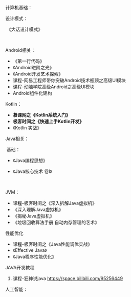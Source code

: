 计算机基础：



设计模式：

​   《大话设计模式》

​	​

Android相关：

- 《第一行代码》
- 《Android进阶之光》
- 《Android开发艺术探索》
- 课程-网易工程师带你突破Android技术瓶颈之高级UI模块
- 课程-动脑学院高级Android之高级UI模块
- Android组件化建构

Kotlin：

- **慕课网之《Kotlin系统入门》**
- **极客时间之《快速上手Kotlin开发》**
- 《Kotlin 实战》

Java相关：

​   基础：

   -   《Java编程思想》

   -   《Java核心技术 卷I》

       ​

   JVM：

   -   课程-极客时间之《深入拆解Java虚拟机》
  -   《深入理解Java虚拟机》
  -   《揭秘Java虚拟机》
  -   《垃圾回收算法手册 自动内存管理的艺术》

  性能优化

  - 课程-极客时间之《Java性能调优实战》
  - 《Effective Java》
  - 《Java程序性能优化》

  JAVA开发教程

1. 课程-狂神说java   https://space.bilibili.com/95256449




人工智能：





